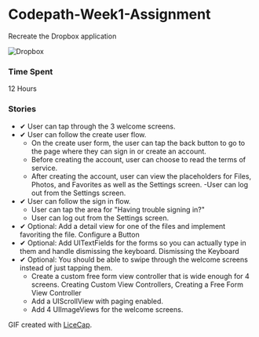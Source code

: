 # Codepath-Week1-Assignment
Recreate the Dropbox application

![Dropbox](https://raw.githubusercontent.com/jeremiespoken/Codepath-Week1-Assignment/master/codepath-week1-assignment.gif)

### Time Spent 
12 Hours

### Stories
- ✔︎ User can tap through the 3 welcome screens.
- ✔︎ User can follow the create user flow.
	- On the create user form, the user can tap the back button to go to the page where they can sign in or create an account.
	- Before creating the account, user can choose to read the terms of service.
	- After creating the account, user can view the placeholders for Files, Photos, and Favorites as well as the Settings screen.
	-User can log out from the Settings screen.
- ✔︎ User can follow the sign in flow.
	- User can tap the area for "Having trouble signing in?"
	- User can log out from the Settings screen.
- ✔︎ Optional: Add a detail view for one of the files and implement favoriting the file. Configure a Button
- ✔︎ Optional: Add UITextFields for the forms so you can actually type in them and handle dismissing the keyboard. Dismissing the Keyboard
- ✔︎ Optional: You should be able to swipe through the welcome screens instead of just tapping them.
	- Create a custom free form view controller that is wide enough for 4 screens. Creating Custom View Controllers, Creating a Free Form View Controller
	- Add a UIScrollView with paging enabled.
	- Add 4 UIImageViews for the welcome screens.

GIF created with [LiceCap](http://www.cockos.com/licecap/).

